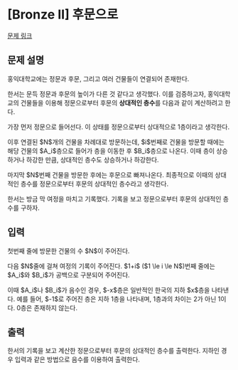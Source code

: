 # [Bronze II] 후문으로

[문제 링크](https://www.acmicpc.net/problem/34544) 

## 문제 설명

<p>홍익대학교에는 정문과 후문, 그리고 여러 건물들이 연결되어 존재한다.</p>

<p>한서는 문득 정문과 후문의 높이가 다른 것 같다고 생각했다. 이를 검증하고자, 홍익대학교의 건물들을 이용해 정문으로부터 후문의 <strong>상대적인 층수</strong>를 다음과 같이 계산하려고 한다.</p>

<p>가장 먼저 정문으로 들어선다. 이 상태를 정문으로부터 상대적으로 1층이라고 생각한다.</p>

<p>이후 연결된 $N$개의 건물을 차례대로 방문하는데, $i$번째로 건물을 방문할 때에는 해당 건물의 $A_i$층으로 들어가 층을 이동한 후 $B_i$층으로 나온다. 이때 층이 상승하거나 하강한 만큼, 상대적인 층수도 상승하거나 하강한다.</p>

<p>마지막 $N$번째 건물을 방문한 후에는 후문으로 빠져나온다. 최종적으로 이때의 상대적인 층수를 정문으로부터 후문의 상대적인 층수라고 생각한다.</p>

<p>한서는 방금 막 여정을 마치고 기록했다. 기록을 보고 정문으로부터 후문의 상대적인 층수를 구하자.</p>

## 입력 

 <p>첫번째 줄에 방문한 건물의 수 $N$이 주어진다.</p>

<p>다음 $N$줄에 걸쳐 여정의 기록이 주어진다. $1+i$ ($1 \le i \le N$)번째 줄에는 $A_i$와 $B_i$가 공백으로 구분되어 주어진다.</p>

<p>이때 $A_i$나 $B_i$가 음수인 경우, $-x$층은 일반적인 한국의 지하 $x$층을 나타낸다. 예를 들어, $-1$로 주어진 층은 지하 1층을 나타내며, 1층과의 차이는 2가 아닌 1이다. 0층은 존재하지 않는다.</p>

## 출력 

 <p>한서의 기록을 보고 계산한 정문으로부터 후문의 상대적인 층수를 출력한다. 지하인 경우 입력과 같은 방법으로 음수를 이용하여 출력한다.</p>

